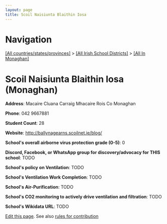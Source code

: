 ```yaml
---
layout: page
title: Scoil Naisiunta Blaithin Iosa
---
```

# Navigation

[[All countries/states/provinces]](../../..) > [[All Irish School Districts]](../..) > [[All In Monaghan]](..)

# Scoil Naisiunta Blaithin Iosa (Monaghan)

**Address**: Macaire Cluana Carraig Mhacaire Rois Co Monaghan

**Phone**: 042 9667881

**Student Count**: 28

**Website**: <http://ballynagearns.scoilnet.ie/blog/>

**School's overall airborne virus protection grade (0-5)**: 0

**Discord, Facebook, or WhatsApp group for discovery/advocacy for THIS school**: TODO

**School's policy on Ventilation**: TODO

**School's Ventilation Work Completion**: TODO

**School's Air-Purification**: TODO

**School's CO2 monitoring to actively drive ventilation and filtration**: TODO

**School's Wikidata URL**: TODO


[Edit this page](https://github.com/ventilate-schools/Ireland/edit/main/./Monaghan/Scoil_Naisiunta_Blaithin_Iosa.md). See also [rules for contribution](../../../contribution-rules/)